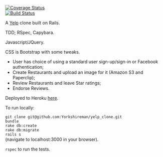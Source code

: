 [![Coverage Status](https://coveralls.io/repos/Yorkshireman/yelp_clone/badge.svg?branch=master&service=github)](https://coveralls.io/github/Yorkshireman/yelp_clone?branch=master)  
[![Build Status](https://travis-ci.org/Yorkshireman/yelp_clone.svg?branch=master)](https://travis-ci.org/Yorkshireman/yelp_clone)

A [Yelp](http://yelp.com) clone built on Rails.

TDD; RSpec, Capybara.

Javascript/JQuery.

CSS is Bootstrap with some tweaks.

- User has choice of using a standard user sign-up/sign-in or Facebook authentication;
- Create Restaurants and upload an image for it (Amazon S3 and Paperclip);
- Review Restaurants and leave Star ratings;
- Endorse Reviews.

Deployed to Heroku [here](https://desolate-peak-3419.herokuapp.com/).

To run locally:

`git clone git@github.com:Yorkshireman/yelp_clone.git`  
`bundle`  
`rake db:create`  
`rake db:migrate`  
`rails s`  
(navigate to localhost:3000 in your browser).

`rspec` to run the tests.
